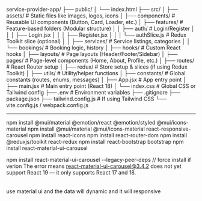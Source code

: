 

service-provider-app/
├── public/
│   └── index.html
├── src/
│   ├── assets/               # Static files like images, logos, icons
│   ├── components/           # Reusable UI components (Button, Card, Loader, etc.)
│   ├── features/             # Feature-based folders (Modular structure)
│   │   ├── auth/             # Login/Register
│   │   │   ├── Login.jsx
│   │   │   ├── Register.jsx
│   │   │   └── authSlice.js  # Redux Toolkit slice (optional)
│   │   ├── services/         # Service listings, categories
│   │   └── bookings/         # Booking logic, history
│   ├── hooks/                # Custom React hooks
│   ├── layouts/              # Page layouts (Header/Footer/Sidebar)
│   ├── pages/                # Page-level components (Home, About, Profile, etc.)
│   ├── routes/               # React Router setup
│   ├── redux/                # Store setup & slices (if using Redux Toolkit)
│   ├── utils/                # Utility/helper functions
│   ├── constants/            # Global constants (routes, enums, messages)
│   ├── App.jsx               # App entry point
│   ├── main.jsx              # Main entry point (React 18)
│   └── index.css             # Global CSS or Tailwind config
├── .env                     # Environment variables
├── .gitignore
├── package.json
├── tailwind.config.js       # If using Tailwind CSS
└── vite.config.js / webpack.config.js




-------------------------------

npm install @mui/material @emotion/react @emotion/styled @mui/icons-material
npm install @mui/material @mui/icons-material react-responsive-carousel
npm install react-icons
npm install react-router-dom
npm install @reduxjs/toolkit react-redux
npm install react-bootstrap bootstrap
npm install react-material-ui-carousel

npm install react-material-ui-carousel --legacy-peer-deps //  force install if verion  The error means react-material-ui-carousel@3.4.2 does not yet support React 19 — it only supports React 17 and 18.




######
use material ui and the data will dynamic and it will responsive

